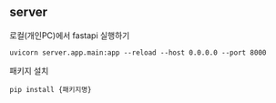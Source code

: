 ## server

로컬(개인PC)에서 fastapi 실행하기
```shell
uvicorn server.app.main:app --reload --host 0.0.0.0 --port 8000
```

패키지 설치
```shell
pip install {패키지명}
```
